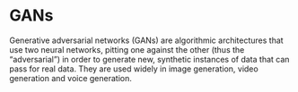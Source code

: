 # GANs

Generative adversarial networks (GANs) are algorithmic architectures that use two neural networks, 
pitting one against the other (thus the “adversarial”) in order to generate new, 
synthetic instances of data that can pass for real data. 
They are used widely in image generation, video generation and voice generation.
